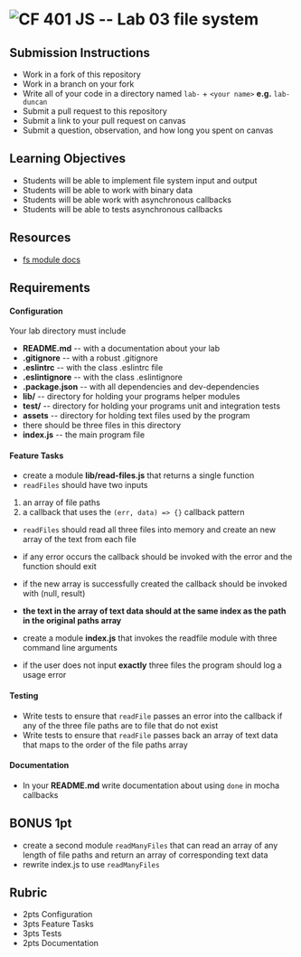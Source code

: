 ![CF](https://camo.githubusercontent.com/70edab54bba80edb7493cad3135e9606781cbb6b/687474703a2f2f692e696d6775722e636f6d2f377635415363382e706e67) 401 JS --  Lab 03 file system
===

## Submission Instructions
  * Work in a fork of this repository
  * Work in a branch on your fork
  * Write all of your code in a directory named `lab-` + `<your name>` **e.g.** `lab-duncan`
  * Submit a pull request to this repository
  * Submit a link to your pull request on canvas
  * Submit a question, observation, and how long you spent on canvas  

## Learning Objectives  
* Students will be able to implement file system input and output
* Students will be able to work with binary data
* Students will be able work with asynchronous callbacks
* Students will be able to tests asynchronous callbacks

## Resources  
* [fs module docs](https://nodejs.org/api/fs.html)

## Requirements  
#### Configuration  
<!-- list of files, configurations, tools, etc that are required -->
Your lab directory must include  
* **README.md** -- with a documentation about your lab
* **.gitignore** -- with a robust .gitignore
* **.eslintrc** -- with the class .eslintrc file
* **.eslintignore** -- with the class .eslintignore
* **.package.json** -- with all dependencies and dev-dependencies
* **lib/** -- directory for holding your programs helper modules
* **test/** -- directory for holding your programs unit and integration tests
* **assets** -- directory for holding text files used by the program
 * there should be three files in this directory
* **index.js** -- the main program file

#### Feature Tasks  
* create a module **lib/read-files.js** that returns a single function
* `readFiles` should have two inputs
 1. an array of file paths
 2. a callback that uses the `(err, data) => {}` callback pattern
* `readFiles` should read all three files into memory and create an new array of the text from each file
 * if any error occurs the callback should be invoked with the error and the function should exit
 * if the new array is successfully created the callback should be invoked with (null, result)
 * **the text in the array of text data should at the same index as the path in the original paths array**

* create a module **index.js** that invokes the readfile module with three command line arguments
 * if the user does not input **exactly** three files the program should log a usage error

#### Testing  
* Write tests to ensure that `readFile` passes an error into the callback if any of the three file paths are to file that do not exist
* Write tests to ensure that `readFile` passes back an array of text data that maps to the order of the file paths array

####  Documentation  
* In your **README.md** write documentation about using `done` in mocha callbacks

## BONUS 1pt
* create a second module `readManyFiles` that can read an array of any length of file paths and return an array of corresponding text data
 * rewrite index.js to use `readManyFiles`

## Rubric  
* 2pts Configuration
* 3pts Feature Tasks
* 3pts Tests
* 2pts Documentation
